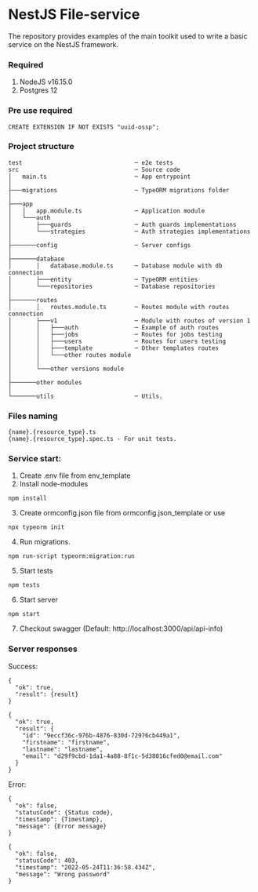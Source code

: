 # NestJS File-service

The repository provides examples of the main toolkit used to write a basic service on the NestJS framework.

### Required

1. NodeJS v16.15.0
2. Postgres 12

### Pre use required
`CREATE EXTENSION IF NOT EXISTS "uuid-ossp";`

### Project structure

```
test                                ─ e2e tests
src                                 ─ Source code
│   main.ts                         ─ App entrypoint
│
├───migrations                      ─ TypeORM migrations folder
│
├───app
│   │   app.module.ts               ─ Application module
│   └───auth
│       ├───guards                  ─ Auth guards implementations
│       └───strategies              ─ Auth strategies implementations
│
├───────config                      ─ Server configs
│
├───────database
│       │   database.module.ts      ─ Database module with db connection
│       ├───entity                  ─ TypeORM entities
│       └───repositories            ─ Database repositories
│
├───────routes
│       │   routes.module.ts        ─ Routes module with routes connection
│       ├───v1                      ─ Module with routes of version 1
│       │   ├───auth                ─ Example of auth routes
│       │   ├───jobs                ─ Routes for jobs testing
│       │   ├───users               ─ Routes for users testing
│       │   ├───template            ─ Other templates routes
│       │   └───other routes module
│       │
│       └───other versions module
│
├───────other modules
│
└───────utils                       ─ Utils.
```

### Files naming

```
{name}.{resource_type}.ts
{name}.{resource_type}.spec.ts - For unit tests.
```

### Service start:

1. Create .env file from env_template
2. Install node-modules
```
npm install
```
3. Create ormconfig.json file from ormconfig.json_template or use
```
npx typeorm init
```
4. Run migrations.
```
npm run-script typeorm:migration:run
```
5. Start tests
```
npm tests
```
6. Start server
```
npm start
```
7. Checkout swagger (Default: http://localhost:3000/api/api-info)

### Server responses

Success:
```
{
  "ok": true,
  "result": {result}
}
```

```
{
  "ok": true,
  "result": {
    "id": "9eccf36c-976b-4876-830d-72976cb449a1",
    "firstname": "firstname",
    "lastname": "lastname",
    "email": "d29f9cbd-1da1-4a88-8f1c-5d38016cfed0@email.com"
  }
}
```

Error:
```
{
  "ok": false,
  "statusCode": {Status code},
  "timestamp": {Timestamp},
  "message": {Error message}
}
```

```
{
  "ok": false,
  "statusCode": 403,
  "timestamp": "2022-05-24T11:36:58.434Z",
  "message": "Wrong password"
}
```